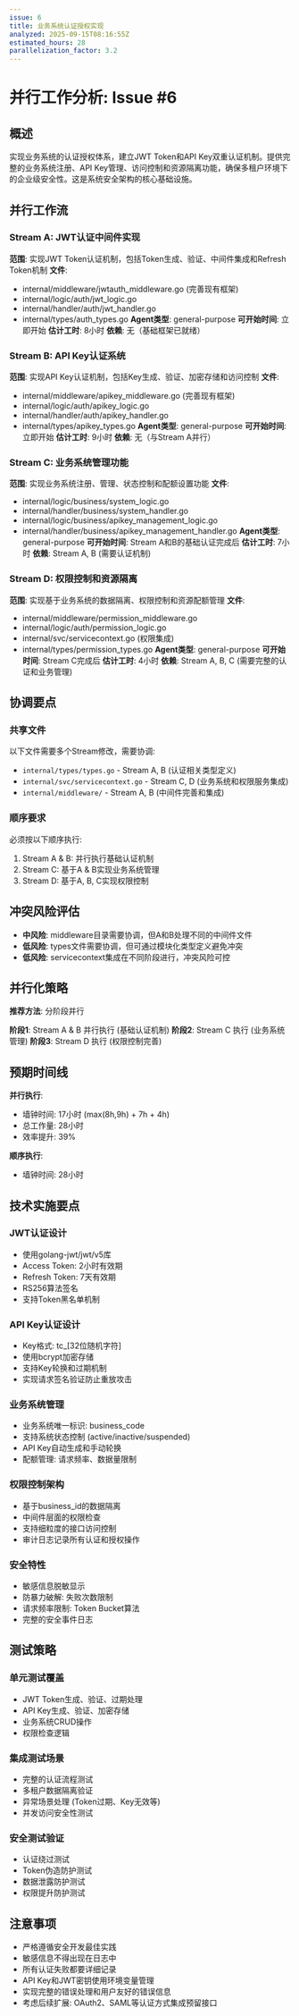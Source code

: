 ```yaml
---
issue: 6
title: 业务系统认证授权实现
analyzed: 2025-09-15T08:16:55Z
estimated_hours: 28
parallelization_factor: 3.2
---
```


# 并行工作分析: Issue #6

## 概述
实现业务系统的认证授权体系，建立JWT Token和API Key双重认证机制。提供完整的业务系统注册、API Key管理、访问控制和资源隔离功能，确保多租户环境下的企业级安全性。这是系统安全架构的核心基础设施。

## 并行工作流

### Stream A: JWT认证中间件实现
**范围**: 实现JWT Token认证机制，包括Token生成、验证、中间件集成和Refresh Token机制
**文件**:
- internal/middleware/jwtauth_middleware.go (完善现有框架)
- internal/logic/auth/jwt_logic.go
- internal/handler/auth/jwt_handler.go
- internal/types/auth_types.go
**Agent类型**: general-purpose
**可开始时间**: 立即开始
**估计工时**: 8小时
**依赖**: 无（基础框架已就绪）

### Stream B: API Key认证系统
**范围**: 实现API Key认证机制，包括Key生成、验证、加密存储和访问控制
**文件**:
- internal/middleware/apikey_middleware.go (完善现有框架)
- internal/logic/auth/apikey_logic.go
- internal/handler/auth/apikey_handler.go
- internal/types/apikey_types.go
**Agent类型**: general-purpose
**可开始时间**: 立即开始
**估计工时**: 9小时
**依赖**: 无（与Stream A并行）

### Stream C: 业务系统管理功能
**范围**: 实现业务系统注册、管理、状态控制和配额设置功能
**文件**:
- internal/logic/business/system_logic.go
- internal/handler/business/system_handler.go
- internal/logic/business/apikey_management_logic.go
- internal/handler/business/apikey_management_handler.go
**Agent类型**: general-purpose
**可开始时间**: Stream A和B的基础认证完成后
**估计工时**: 7小时
**依赖**: Stream A, B (需要认证机制)

### Stream D: 权限控制和资源隔离
**范围**: 实现基于业务系统的数据隔离、权限控制和资源配额管理
**文件**:
- internal/middleware/permission_middleware.go
- internal/logic/auth/permission_logic.go
- internal/svc/servicecontext.go (权限集成)
- internal/types/permission_types.go
**Agent类型**: general-purpose
**可开始时间**: Stream C完成后
**估计工时**: 4小时
**依赖**: Stream A, B, C (需要完整的认证和业务管理)

## 协调要点

### 共享文件
以下文件需要多个Stream修改，需要协调:
- `internal/types/types.go` - Stream A, B (认证相关类型定义)
- `internal/svc/servicecontext.go` - Stream C, D (业务系统和权限服务集成)
- `internal/middleware/` - Stream A, B (中间件完善和集成)

### 顺序要求
必须按以下顺序执行:
1. Stream A & B: 并行执行基础认证机制
2. Stream C: 基于A & B实现业务系统管理
3. Stream D: 基于A, B, C实现权限控制

## 冲突风险评估
- **中风险**: middleware目录需要协调，但A和B处理不同的中间件文件
- **低风险**: types文件需要协调，但可通过模块化类型定义避免冲突
- **低风险**: servicecontext集成在不同阶段进行，冲突风险可控

## 并行化策略

**推荐方法**: 分阶段并行

**阶段1**: Stream A & B 并行执行 (基础认证机制)
**阶段2**: Stream C 执行 (业务系统管理)
**阶段3**: Stream D 执行 (权限控制完善)

## 预期时间线

**并行执行**:
- 墙钟时间: 17小时 (max(8h,9h) + 7h + 4h)
- 总工作量: 28小时
- 效率提升: 39%

**顺序执行**:
- 墙钟时间: 28小时

## 技术实施要点

### JWT认证设计
- 使用golang-jwt/jwt/v5库
- Access Token: 2小时有效期
- Refresh Token: 7天有效期
- RS256算法签名
- 支持Token黑名单机制

### API Key认证设计
- Key格式: tc_[32位随机字符]
- 使用bcrypt加密存储
- 支持Key轮换和过期机制
- 实现请求签名验证防止重放攻击

### 业务系统管理
- 业务系统唯一标识: business_code
- 支持系统状态控制 (active/inactive/suspended)
- API Key自动生成和手动轮换
- 配额管理: 请求频率、数据量限制

### 权限控制架构
- 基于business_id的数据隔离
- 中间件层面的权限检查
- 支持细粒度的接口访问控制
- 审计日志记录所有认证和授权操作

### 安全特性
- 敏感信息脱敏显示
- 防暴力破解: 失败次数限制
- 请求频率限制: Token Bucket算法
- 完整的安全事件日志

## 测试策略

### 单元测试覆盖
- JWT Token生成、验证、过期处理
- API Key生成、验证、加密存储
- 业务系统CRUD操作
- 权限检查逻辑

### 集成测试场景
- 完整的认证流程测试
- 多租户数据隔离验证
- 异常场景处理 (Token过期、Key无效等)
- 并发访问安全性测试

### 安全测试验证
- 认证绕过测试
- Token伪造防护测试
- 数据泄露防护测试
- 权限提升防护测试

## 注意事项
- 严格遵循安全开发最佳实践
- 敏感信息不得出现在日志中
- 所有认证失败都要详细记录
- API Key和JWT密钥使用环境变量管理
- 实现完整的错误处理和用户友好的错误信息
- 考虑后续扩展: OAuth2、SAML等认证方式集成预留接口